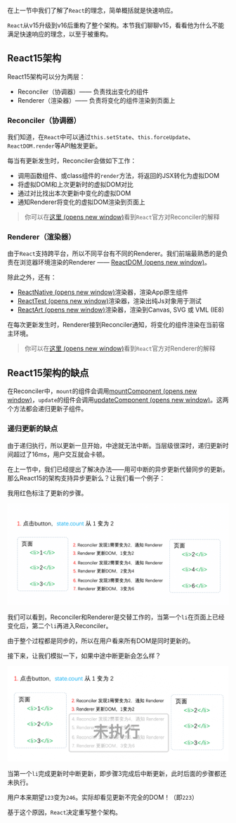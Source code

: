   
在上一节中我们了解了`React`的理念，简单概括就是快速响应。

`React`从v15升级到v16后重构了整个架构。本节我们聊聊v15，看看他为什么不能满足快速响应的理念，以至于被重构。

## React15架构

React15架构可以分为两层：

- Reconciler（协调器）—— 负责找出变化的组件
- Renderer（渲染器）—— 负责将变化的组件渲染到页面上

### Reconciler（协调器）

我们知道，在`React`中可以通过`this.setState`、`this.forceUpdate`、`ReactDOM.render`等API触发更新。

每当有更新发生时，Reconciler会做如下工作：

- 调用函数组件、或class组件的`render`方法，将返回的JSX转化为虚拟DOM
- 将虚拟DOM和上次更新时的虚拟DOM对比
- 通过对比找出本次更新中变化的虚拟DOM
- 通知Renderer将变化的虚拟DOM渲染到页面上

> 你可以在[这里 (opens new window)](https://zh-hans.reactjs.org/docs/codebase-overview.html#reconcilers)看到`React`官方对Reconciler的解释

### Renderer（渲染器）

由于`React`支持跨平台，所以不同平台有不同的Renderer。我们前端最熟悉的是负责在浏览器环境渲染的Renderer —— [ReactDOM (opens new window)](https://www.npmjs.com/package/react-dom)。

除此之外，还有：

- [ReactNative (opens new window)](https://www.npmjs.com/package/react-native)渲染器，渲染App原生组件
- [ReactTest (opens new window)](https://www.npmjs.com/package/react-test-Renderer)渲染器，渲染出纯Js对象用于测试
- [ReactArt (opens new window)](https://www.npmjs.com/package/react-art)渲染器，渲染到Canvas, SVG 或 VML (IE8)

在每次更新发生时，Renderer接到Reconciler通知，将变化的组件渲染在当前宿主环境。

> 你可以在[这里 (opens new window)](https://zh-hans.reactjs.org/docs/codebase-overview.html#renderers)看到`React`官方对Renderer的解释

## React15架构的缺点

在Reconciler中，`mount`的组件会调用[mountComponent (opens new window)](https://github.com/facebook/react/blob/15-stable/src/renderers/dom/shared/ReactDOMComponent.js#L498)，`update`的组件会调用[updateComponent (opens new window)](https://github.com/facebook/react/blob/15-stable/src/renderers/dom/shared/ReactDOMComponent.js#L877)。这两个方法都会递归更新子组件。

### 递归更新的缺点

由于递归执行，所以更新一旦开始，中途就无法中断。当层级很深时，递归更新时间超过了16ms，用户交互就会卡顿。

在上一节中，我们已经提出了解决办法——用可中断的异步更新代替同步的更新。那么React15的架构支持异步更新么？让我们看一个例子：

我用红色标注了更新的步骤。

![更新流程](./images/5.png)

我们可以看到，Reconciler和Renderer是交替工作的，当第一个`li`在页面上已经变化后，第二个`li`再进入Reconciler。

由于整个过程都是同步的，所以在用户看来所有DOM是同时更新的。

接下来，让我们模拟一下，如果中途中断更新会怎么样？

![中断更新流程](./images/6.png)

当第一个`li`完成更新时中断更新，即步骤3完成后中断更新，此时后面的步骤都还未执行。

用户本来期望`123`变为`246`。实际却看见更新不完全的DOM！（即`223`）

基于这个原因，`React`决定重写整个架构。